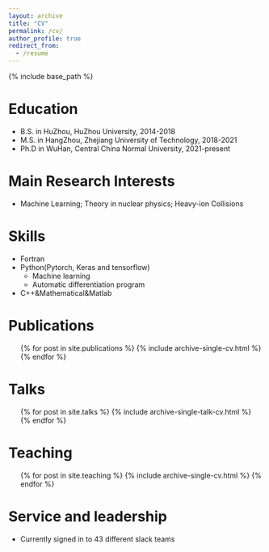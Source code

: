 ```yaml
---
layout: archive
title: "CV"
permalink: /cv/
author_profile: true
redirect_from:
  - /resume
---
```


{% include base_path %}

Education
======
* B.S. in HuZhou, HuZhou University, 2014-2018
* M.S. in HangZhou, Zhejiang University of Technology, 2018-2021
* Ph.D in WuHan, Central China Normal University, 2021-present

Main Research Interests
======
* Machine Learning; Theory in nuclear physics; Heavy-ion Collisions
  
Skills
======
* Fortran
* Python(Pytorch, Keras and tensorflow)
  * Machine learning
  * Automatic differentiation program
* C++&Mathematical&Matlab

Publications
======
  <ul>{% for post in site.publications %}
    {% include archive-single-cv.html %}
  {% endfor %}</ul>
  
Talks
======
  <ul>{% for post in site.talks %}
    {% include archive-single-talk-cv.html %}
  {% endfor %}</ul>
  
Teaching
======
  <ul>{% for post in site.teaching %}
    {% include archive-single-cv.html %}
  {% endfor %}</ul>
  
Service and leadership
======
* Currently signed in to 43 different slack teams
